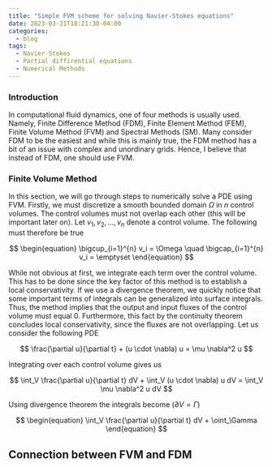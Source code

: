 ```yaml
---
title: "Simple FVM scheme for solving Navier-Stokes equations"
date: 2023-03-31T18:21:30-04:00
categories:
  - blog
tags:
  - Navier-Stokes
  - Partial diffirential equations
  - Numerical Methods
---
```

### Introduction
In computational fluid dynamics, one of four methods is usually used. Namely, Finite Difference Method (FDM), Finite Element Method (FEM), Finite Volume Method (FVM) and Spectral Methods (SM). Many consider FDM to be the easiest and while this is mainly true, the FDM method has a bit of an issue with complex and unordinary grids. Hence, I believe that instead of FDM, one should use FVM.
### Finite Volume Method
In this section, we will go through steps to numerically solve a PDE using FVM. Firstly, we must discretize a smooth bounded domain $\Omega$ in $n$ control volumes. The control volumes must not overlap each other (this will be important later on). Let $v_1, v_2, ..., v_n$ denote a control volume. The following must therefore be true

$$
\begin{equation}
  \bigcup_{i=1}^{n} v_i = \Omega \quad \bigcap_{i=1}^{n} v_i = \emptyset
\end{equation}
$$

While not obvious at first, we integrate each term over the control volume. This has to be done since the key factor of this method is to establish a local conservativity. If we use a divergence theorem, we quickly notice that some important terms of integrals can be generalized into surface integrals. Thus, the method implies that the output and input fluxes of the control volume must equal 0. Furthermore, this fact by the continuity theorem concludes local conservativity, since the fluxes are not overlapping. Let us consider the following PDE

$$
  \frac{\partial u}{\partial t} + (u \cdot \nabla) u = \mu \nabla^2 u
$$

Integrating over each control volume gives us

$$
  \int_V \frac{\partial u}{\partial t} dV + \int_V (u \cdot \nabla) u dV =  \int_V \mu \nabla^2 u dV
$$

Using divergence theorem the integrals become ($\partial V = \Gamma$)

$$
\begin{equation}
  \int_V \frac{\partial u}{\partial t} dV + \oint_\Gamma 
\end{equation}
$$

## Connection between FVM and FDM




